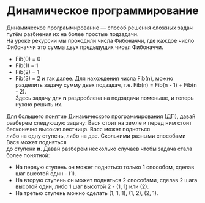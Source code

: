 # Динамическое программирование  

Динамическое программирование — способ решения сложных задач путём разбиения их на более простые подзадачи.  
На уроке рекурсии мы проходили числа Фибоначчи, где каждое число Фибоначчи это сумма двух предыдущих чисел Фибоначчи.  
- Fib(0) = 0  
- Fib(1) = 1  
- Fib(2) = 1  
- Fib(3) = 2 и так далее. Для нахождения числа Fib(n), можно разделить задачу сумму двех подзадач, т.е. Fib(n) = Fib(n - 1) + Fib(n - 2).  
Здесь задачу для **n** раздроблена на подзадачи поменьше, и теперь нужно решить их.  

Для большего понятие Динамического программирования (ДП), давай разберем следующую задачу:
Вася стоит на земле и перед ним стоит бесконечно высокая лестница. Вася может подняться  
либо на одну ступень, либо на две. Сколькими разными способами Вася может подняться    
до ступени **n**. Давай разберем несколько случаев чтобы задача стала более понятной:  
- На первую ступень он может подняться только 1 способом, сделав шаг высотой один - (1).  
- На вторую ступень он может подняться 2 способами, сделав 2 шага высотой один, либо 1 шаг высотой 2 - (1, 1) или (2).  
- На третью ступень можно сделать (1, 1, 1), (1, 2), (2, 1).  
